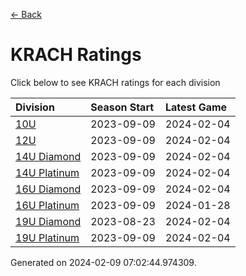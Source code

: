 [<- Back](../readme.md)
# KRACH Ratings
Click below to see KRACH ratings for each division

| Division | Season Start | Latest Game |
| :-- | :-- | :-- |
| [10U](10U-ratings.md) | 2023-09-09 | 2024-02-04 |
| [12U](12U-ratings.md) | 2023-09-09 | 2024-02-04 |
| [14U Diamond](14U-Diamond-ratings.md) | 2023-09-09 | 2024-02-04 |
| [14U Platinum](14U-Platinum-ratings.md) | 2023-09-09 | 2024-02-04 |
| [16U Diamond](16U-Diamond-ratings.md) | 2023-09-09 | 2024-02-04 |
| [16U Platinum](16U-Platinum-ratings.md) | 2023-09-09 | 2024-01-28 |
| [19U Diamond](19U-Diamond-ratings.md) | 2023-08-23 | 2024-02-04 |
| [19U Platinum](19U-Platinum-ratings.md) | 2023-09-09 | 2024-02-04 |

Generated on 2024-02-09 07:02:44.974309.
